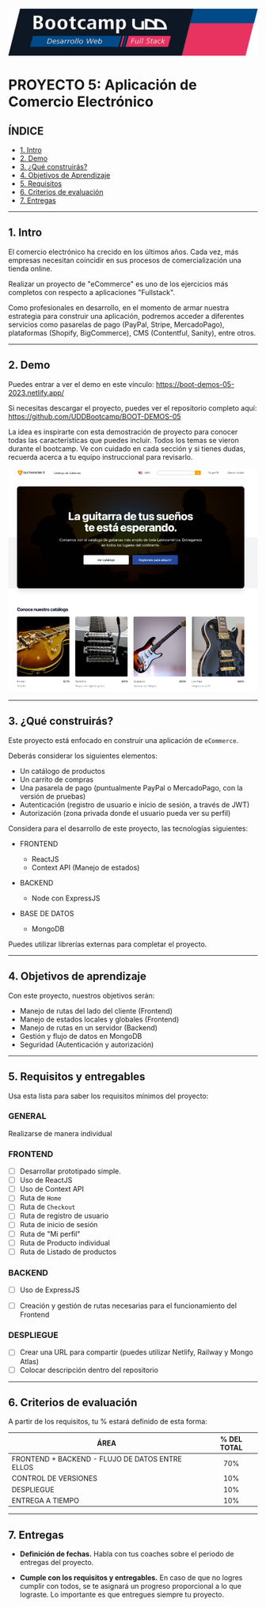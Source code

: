 ![Banner](./imagenes/banner.png)

# PROYECTO 5: Aplicación de Comercio Electrónico

## **ÍNDICE**

* [1. Intro](#1-intro)
* [2. Demo](#2-demo)
* [3. ¿Qué construirás?](#3-qu%C3%A9-construir%C3%A1s)
* [4. Objetivos de Aprendizaje](#4-objetivos-de-aprendizaje)
* [5. Requisitos](#5-requisitos-y-entregables)
* [6. Criterios de evaluación](#6-criterios-de-evaluaci%C3%B3n)
* [7. Entregas](#7-entregas)

****

## 1. Intro

El comercio electrónico ha crecido en los últimos años. Cada vez, más empresas necesitan coincidir en sus procesos de comercialización una tienda online.

Realizar un proyecto de "eCommerce" es uno de los ejercicios más completos con respecto a aplicaciones "Fullstack". 

Como profesionales en desarrollo, en el momento de armar nuestra estrategia para construir una aplicación, podremos acceder a diferentes servicios como pasarelas de pago (PayPal, Stripe, MercadoPago), plataformas (Shopify, BigCommerce), CMS (Contentful, Sanity), entre otros.


****

## 2. Demo

Puedes entrar a ver el demo en este vínculo: https://boot-demos-05-2023.netlify.app/

Si necesitas descargar el proyecto, puedes ver el repositorio completo aquí: https://github.com/UDDBootcamp/BOOT-DEMOS-05

La idea es inspirarte con esta demostración de proyecto para conocer todas las características que puedes incluir. Todos los temas se vieron durante el bootcamp. Ve con cuidado en cada sección y si tienes dudas, recuerda acerca a tu equipo instruccional para revisarlo. 

![Banner](./imagenes/demo.png)


****

## 3. ¿Qué construirás?

Este proyecto está enfocado en construir una aplicación de `eCommerce`.

Deberás considerar los siguientes elementos:

- Un catálogo de productos
- Un carrito de compras
- Una pasarela de pago (puntualmente PayPal o MercadoPago, con la versión de pruebas)
- Autenticación (registro de usuario e inicio de sesión, a través de JWT)
- Autorización (zona privada donde el usuario pueda ver su perfil)

Considera para el desarrollo de este proyecto, las tecnologías siguientes:

- FRONTEND
    - ReactJS
    - Context API (Manejo de estados)

- BACKEND
    - Node con ExpressJS

- BASE DE DATOS
    - MongoDB

Puedes utilizar librerías externas para completar el proyecto.

****

## 4. Objetivos de aprendizaje

Con este proyecto, nuestros objetivos serán:

- Manejo de rutas del lado del cliente (Frontend)
- Manejo de estados locales y globales (Frontend)
- Manejo de rutas en un servidor (Backend)
- Gestión y flujo de datos en MongoDB
- Seguridad (Autenticación y autorización)

****

## 5. Requisitos y entregables

Usa esta lista para saber los requisitos mínimos del proyecto:

### GENERAL

Realizarse de manera individual

### FRONTEND
- [ ] Desarrollar prototipado simple.
- [ ] Uso de ReactJS
- [ ] Uso de Context API
- [ ] Ruta de `Home`
- [ ] Ruta de `Checkout`
- [ ] Ruta de registro de usuario
- [ ] Ruta de inicio de sesión
- [ ] Ruta de "Mi perfil"
- [ ] Ruta de Producto individual
- [ ] Ruta de Listado de productos

### BACKEND
- [ ] Uso de ExpressJS
- [ ] Creación y gestión de rutas necesarias para el funcionamiento del Frontend


### DESPLIEGUE
- [ ] Crear una URL para compartir (puedes utilizar Netlify, Railway y Mongo Atlas)
- [ ] Colocar descripción dentro del repositorio

****

## 6. Criterios de evaluación

A partir de los requisitos, tu % estará definido de esta forma:

| ÁREA       | % DEL TOTAL |
| ------------- |:-------------:|
| FRONTEND + BACKEND - FLUJO DE DATOS ENTRE ELLOS      | 70%     |
| CONTROL DE VERSIONES      | 10%     |
| DESPLIEGUE | 10%      |
| ENTREGA A TIEMPO | 10%      |

****

## 7. Entregas

- **Definición de fechas.** Habla con tus coaches sobre el periodo de entregas del proyecto.

- **Cumple con los requisitos y entregables.** En caso de que no logres cumplir con todos, se te asignará un progreso proporcional a lo que lograste. Lo importante es que entregues siempre tu proyecto.

